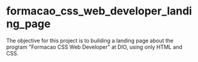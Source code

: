 # formacao_css_web_developer_landing_page
The objective for this project is to building a landing page about the program "Formacao CSS Web Developer" at DIO, using only HTML and CSS.
